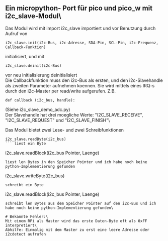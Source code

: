## Ein micropython- Port für pico und pico_w mit i2c_slave-Modul\
Das Modul wird mit import i2c_slave importiert und vor Benutzung durch Aufruf von
```
i2c_slave.init(i2c-Bus, i2c-Adresse, SDA-Pin, SCL-Pin, i2c-Frequenz, Callback-Funktion)
```
initialisiert, und mit
```
i2c_slave.deinit(i2c-Bus)
```
vor neu initialisierung deinitialisiert\
Die Callbackfunktion muss den i2c-Bus als ersten, und den i2c-Slavehandle als zweiten Parameter aufnehmen koennen. Sie wird mittels eines IRQ-s durch den i2c-Master per read/write aufgerufen. Z.B.
```
def callback (i2c_bus, handle):
```
(Siehe i2c_slave_demo_adc.py)\
Der Slavehandle hat drei moegliche Werte: "I2C_SLAVE_RECEIVE", "I2C_SLAVE_REQUEST" und "I2C_SLAVE_FINISH"\

Das Modul bietet zwei Lese- und zwei Schreibfunktionen
```
i2c_slave.readByte(i2c_bus)
``` liest ein Byte
```
i2c_slave.readBlock(i2c_bus Pointer, Laenge) 
```
liest len Bytes in den Speicher Pointer und ich habe noch keine python-Implementierung gefunden
```
i2c_slave.writeByte(i2c_bus)
```
schreibt ein Byte
```
i2c_slave.readBlock(i2c_bus Pointer, Laenge)
```
schreibt len Bytes aus dem Speicher Pointer auf den i2c-Bus und ich habe noch keine python-Implementierung gefunden\

# Bekannte Fehler:\
Mit einem RPi als Master wird das erste Daten-Byte oft als 0xFF interpretiert\
Abhilfe: Einmalig mit dem Master zu erst eine leere Adresse oder i2cdetect aufrufen
